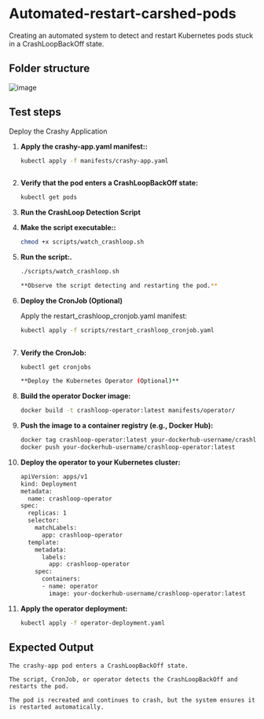 # Automated-restart-carshed-pods
Creating an automated system to detect and restart Kubernetes pods stuck in a CrashLoopBackOff state.


## Folder structure
![image](https://github.com/user-attachments/assets/50e22567-8be4-43a7-9f33-1dd4e47ba35d)

## Test steps

Deploy the Crashy Application


1. **Apply the crashy-app.yaml manifest::**
   ```bash
   kubectl apply -f manifests/crashy-app.yaml
  

2. **Verify that the pod enters a CrashLoopBackOff state:**
   
   ```bash
   kubectl get pods

3. **Run the CrashLoop Detection Script**

4. **Make the script executable::**
   ```bash
   chmod +x scripts/watch_crashloop.sh

5. **Run the script:.**
   ```bash
   ./scripts/watch_crashloop.sh

   **Observe the script detecting and restarting the pod.**

6. **Deploy the CronJob (Optional)**
   
   Apply the restart_crashloop_cronjob.yaml manifest:
   
   ```bash
   kubectl apply -f scripts/restart_crashloop_cronjob.yaml
  
7. **Verify the CronJob:**
   ```bash
   kubectl get cronjobs

   **Deploy the Kubernetes Operator (Optional)**
   
8. **Build the operator Docker image:**
   ```bash
   docker build -t crashloop-operator:latest manifests/operator/

9. **Push the image to a container registry (e.g., Docker Hub):**
   ```bash
   docker tag crashloop-operator:latest your-dockerhub-username/crashloop-operator:latest
   docker push your-dockerhub-username/crashloop-operator:latest

10. **Deploy the operator to your Kubernetes cluster:**  
    ```bash
    apiVersion: apps/v1
    kind: Deployment
    metadata:
      name: crashloop-operator
    spec:
      replicas: 1
      selector:
        matchLabels:
          app: crashloop-operator
      template:
        metadata:
          labels:
            app: crashloop-operator
        spec:
          containers:
          - name: operator
            image: your-dockerhub-username/crashloop-operator:latest

 11. **Apply the operator deployment:**
     ```bash
     kubectl apply -f operator-deployment.yaml
     

 ## Expected Output
    The crashy-app pod enters a CrashLoopBackOff state.

    The script, CronJob, or operator detects the CrashLoopBackOff and restarts the pod.

    The pod is recreated and continues to crash, but the system ensures it is restarted automatically.
